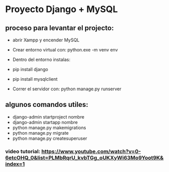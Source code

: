 # Proyecto Django + MySQL

## proceso para levantar el projecto:

* abrir Xampp y encender MySQL
* Crear entorno virtual con: python.exe -m venv env
* Dentro del entorno instalas:
* pip install django
* pip install mysqlclient

* Correr el servidor con: python manage.py runserver

## algunos comandos utiles: 

* django-admin startproject nombre
* django-admin startapp nombre
* python manage.py makemigrations
* python manage.py migrate
* python manage.py createsuperuser

### video tutorial: https://www.youtube.com/watch?v=0-6etcOHQ_0&list=PLMbRqrU_kvbTGg_oUKXyWi63Mo9Yoot9K&index=1